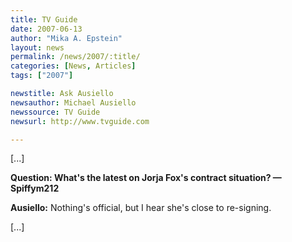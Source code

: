 ```yaml
---
title: TV Guide 
date: 2007-06-13
author: "Mika A. Epstein"
layout: news
permalink: /news/2007/:title/
categories: [News, Articles]
tags: ["2007"]

newstitle: Ask Ausiello
newsauthor: Michael Ausiello
newssource: TV Guide 
newsurl: http://www.tvguide.com

---
```


[...]

**Question: What's the latest on Jorja Fox's contract situation? &#8212; Spiffym212**

**Ausiello:** Nothing's official, but I hear she's close to re-signing. 

[...]